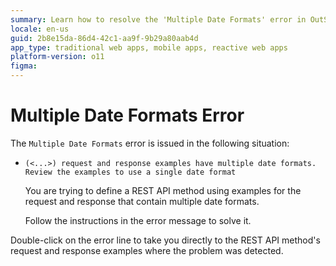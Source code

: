 ```yaml
---
summary: Learn how to resolve the 'Multiple Date Formats' error in OutSystems 11 (O11) by standardizing date formats in REST API examples.
locale: en-us
guid: 2b8e15da-86d4-42c1-aa9f-9b29a80aab4d
app_type: traditional web apps, mobile apps, reactive web apps
platform-version: o11
figma:
---
```


# Multiple Date Formats Error

The `Multiple Date Formats` error is issued in the following situation:

* `(<...>) request and response examples have multiple date formats. Review the examples to use a single date format`

    You are trying to define a REST API method using examples for the request and response that contain multiple date formats.

    Follow the instructions in the error message to solve it.

Double-click on the error line to take you directly to the REST API method's request and response examples where the problem was detected. 
